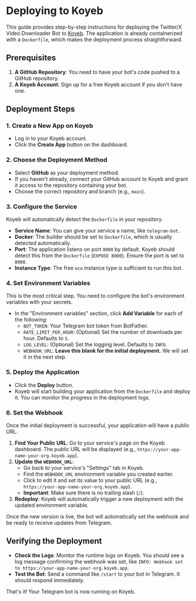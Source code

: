 # Deploying to Koyeb

This guide provides step-by-step instructions for deploying the Twitter/X Video Downloader Bot to [Koyeb](https://koyeb.com). The application is already containerized with a `Dockerfile`, which makes the deployment process straightforward.

## Prerequisites

1.  **A GitHub Repository**: You need to have your bot's code pushed to a GitHub repository.
2.  **A Koyeb Account**: Sign up for a free Koyeb account if you don't have one.

## Deployment Steps

### 1. Create a New App on Koyeb

- Log in to your Koyeb account.
- Click the **Create App** button on the dashboard.

### 2. Choose the Deployment Method

- Select **GitHub** as your deployment method.
- If you haven't already, connect your GitHub account to Koyeb and grant it access to the repository containing your bot.
- Choose the correct repository and branch (e.g., `main`).

### 3. Configure the Service

Koyeb will automatically detect the `Dockerfile` in your repository.

- **Service Name**: You can give your service a name, like `telegram-bot`.
- **Docker**: The builder should be set to `Dockerfile`, which is usually detected automatically.
- **Port**: The application listens on port `8000` by default. Koyeb should detect this from the `Dockerfile` (`EXPOSE 8000`). Ensure the port is set to `8000`.
- **Instance Type**: The free `eco` instance type is sufficient to run this bot.

### 4. Set Environment Variables

This is the most critical step. You need to configure the bot's environment variables with your secrets.

- In the "Environment variables" section, click **Add Variable** for each of the following:
  - `BOT_TOKEN`: Your Telegram bot token from BotFather.
  - `RATE_LIMIT_PER_HOUR`: (Optional) Set the number of downloads per hour. Defaults to `5`.
  - `LOG_LEVEL`: (Optional) Set the logging level. Defaults to `INFO`.
  - `WEBHOOK_URL`: **Leave this blank for the initial deployment.** We will set it in the next step.

### 5. Deploy the Application

- Click the **Deploy** button.
- Koyeb will start building your application from the `Dockerfile` and deploy it. You can monitor the progress in the deployment logs.

### 6. Set the Webhook

Once the initial deployment is successful, your application will have a public URL.

1.  **Find Your Public URL**: Go to your service's page on the Koyeb dashboard. The public URL will be displayed (e.g., `https://your-app-name-your-org.koyeb.app`).
2.  **Update the `WEBHOOK_URL`**:
    - Go back to your service's "Settings" tab in Koyeb.
    - Find the `WEBHOOK_URL` environment variable you created earlier.
    - Click to edit it and set its value to your public URL (e.g., `https://your-app-name-your-org.koyeb.app`).
    - **Important**: Make sure there is no trailing slash (`/`).
3.  **Redeploy**: Koyeb will automatically trigger a new deployment with the updated environment variable.

Once the new version is live, the bot will automatically set the webhook and be ready to receive updates from Telegram.

## Verifying the Deployment

- **Check the Logs**: Monitor the runtime logs on Koyeb. You should see a log message confirming the webhook was set, like `INFO: Webhook set to https://your-app-name-your-org.koyeb.app`.
- **Test the Bot**: Send a command like `/start` to your bot in Telegram. It should respond immediately.

That's it! Your Telegram bot is now running on Koyeb.
